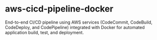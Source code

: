 # aws-cicd-pipeline-docker
End-to-end CI/CD pipeline using AWS services (CodeCommit, CodeBuild, CodeDeploy, and CodePipeline) integrated with Docker for automated application build, test, and deployment.
